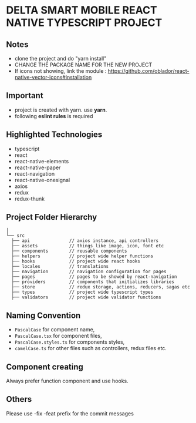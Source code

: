 # DELTA SMART MOBILE REACT NATIVE TYPESCRIPT PROJECT


## Notes
- clone the project and do "yarn install"
- CHANGE THE PACKAGE NAME FOR THE NEW PROJECT
- If icons not showing, link the module : https://github.com/oblador/react-native-vector-icons#installation


## Important

- project is created with yarn. use **yarn**.
- following **eslint rules** is required


## Highlighted Technologies

- typescript
- react
- react-native-elements
- react-native-paper
- react-navigation
- react-native-onesignal
- axios
- redux
- redux-thunk


## Project Folder Hierarchy

    │ 
    └── src
      ├── api               // axios instance, api controllers
      ├── assets            // things like image, icon, font etc
      ├── components        // reusable components
      ├── helpers           // project wide helper functions
      ├── hooks             // project wide react hooks
      ├── locales           // translations
      ├── navigation        // navigation configuration for pages
      ├── pages             // pages to be showed by react-navigation
      ├── providers         // components that initializes libraries
      ├── store             // redux storage, actions, reducers, sagas etc
      ├── types             // project wide typescript types
      ├── validators        // project wide validator functions


## Naming Convention

- `PascalCase` for component name,
- `PascalCase.tsx` for component files,
- `PascalCase.styles.ts` for components styles,
- `camelCase.ts` for other files such as controllers, redux files etc.

## Component creating

Always prefer function component and use hooks.

## Others

Please use -fix -feat prefix for the commit messages
